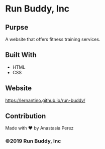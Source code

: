 # Run Buddy, Inc

## Purpse
A website that offers fitness training services.

## Built With
* HTML
* CSS

## Website
https://lernantino.github.io/run-buddy/

## Contribution
Made with ❤️ by Anastasia Perez

### ©️2019 Run Buddy, Inc
